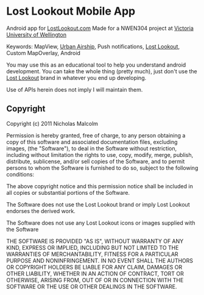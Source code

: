 Lost Lookout Mobile App
=======================

Android app for [LostLookout.com][0]
Made for a NWEN304 project at [Victoria University of Wellington][vuw]

Keywords: MapView, [Urban Airship][1], Push notifications, [Lost Lookout][0], Custom MapOverlay, Android

You may use this as an educational tool to help you understand android development. You can take the whole thing (pretty much), just don't use the [Lost Lookout][0] brand in whatever you end up developing.

Use of APIs herein does not imply I will maintain them.

Copyright
---------

Copyright (c) 2011 Nicholas Malcolm

Permission is hereby granted, free of charge, to any person obtaining a copy of this software and associated documentation files, excluding images, (the "Software"), to deal in the Software without restriction, including without limitation the rights to use, copy, modify, merge, publish, distribute, sublicense, and/or sell copies of the Software, and to permit persons to whom the Software is furnished to do so, subject to the following conditions:

The above copyright notice and this permission notice shall be included in all copies or substantial portions of the Software.

The Software does not use the Lost Lookout brand or imply Lost Lookout endorses the derived work.

The Software does not use any Lost Lookout icons or images supplied with the Software

THE SOFTWARE IS PROVIDED "AS IS", WITHOUT WARRANTY OF ANY KIND, EXPRESS OR IMPLIED, INCLUDING BUT NOT LIMITED TO THE WARRANTIES OF MERCHANTABILITY, FITNESS FOR A PARTICULAR PURPOSE AND NONINFRINGEMENT. IN NO EVENT SHALL THE AUTHORS OR COPYRIGHT HOLDERS BE LIABLE FOR ANY CLAIM, DAMAGES OR OTHER LIABILITY, WHETHER IN AN ACTION OF CONTRACT, TORT OR OTHERWISE, ARISING FROM, OUT OF OR IN CONNECTION WITH THE SOFTWARE OR THE USE OR OTHER DEALINGS IN THE SOFTWARE.

[0]: http://lostlookout.com
[1]: http://urbanairship.com
[vuw]: http://vuw.ac.nz